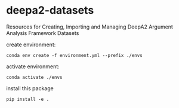 # deepa2-datasets
Resources for Creating, Importing and Managing DeepA2 Argument Analysis Framework Datasets

create environment:
```
conda env create -f environment.yml --prefix ./envs 
```

activate environment:
```
conda activate ./envs
```

install this package
```
pip install -e .
```